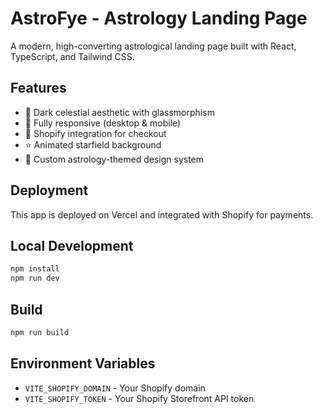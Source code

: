# AstroFye - Astrology Landing Page

A modern, high-converting astrological landing page built with React, TypeScript, and Tailwind CSS.

## Features

- 🌟 Dark celestial aesthetic with glassmorphism
- 📱 Fully responsive (desktop & mobile)
- 🛒 Shopify integration for checkout
- ⭐ Animated starfield background
- 🎨 Custom astrology-themed design system

## Deployment

This app is deployed on Vercel and integrated with Shopify for payments.

## Local Development

```bash
npm install
npm run dev
```

## Build

```bash
npm run build
```

## Environment Variables

- `VITE_SHOPIFY_DOMAIN` - Your Shopify domain
- `VITE_SHOPIFY_TOKEN` - Your Shopify Storefront API token